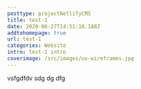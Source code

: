 ```yaml
---
posttype: projectNetlifyCMS
title: test-1
date: 2020-06-27T14:51:10.188Z
addtohomepage: true
url: test-1
categories: Website
intro: test-1 intro
coverimage: /src/images/ux-wireframes.jpg
---
```

vsfgdfdv  sdg dg dfg